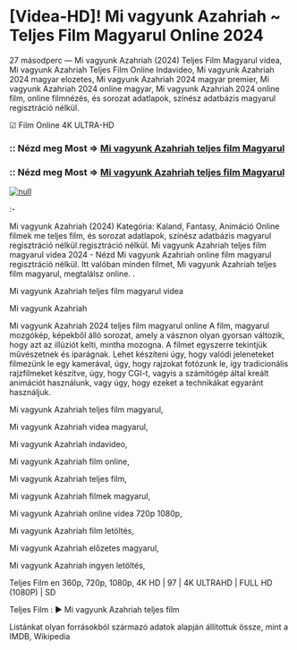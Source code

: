 # [Videa-HD]! Mi vagyunk Azahriah ~ Teljes Film Magyarul Online 2024






27 másodperc — Mi vagyunk Azahriah (2024) Teljes Film Magyarul videa, Mi vagyunk Azahriah Teljes Film Online Indavideo, Mi vagyunk Azahriah 2024 magyar elozetes, Mi vagyunk Azahriah 2024 magyar premier, Mi vagyunk Azahriah 2024 online magyar, Mi vagyunk Azahriah 2024 online film, online filmnézés, és sorozat adatlapok, színész adatbázis magyarul regisztráció nélkül.

☑ Film Online 4K ULTRA-HD

### :: Nézd meg Most => [Mi vagyunk Azahriah teljes film Magyarul](https://t.co/EWX7ZiArVK)

### :: Nézd meg Most => [Mi vagyunk Azahriah teljes film Magyarul](https://t.co/EWX7ZiArVK)

[![null](https://static.wixstatic.com/media/855a25_043b5abeb4ae4d35ac003198e7fe56ed~mv2.gif)](https://t.co/EWX7ZiArVK)

:-

Mi vagyunk Azahriah (2024) Kategória: Kaland, Fantasy, Animáció Online filmek me teljes film, és sorozat adatlapok, színész adatbázis magyarul regisztráció nélkül.regisztráció nélkül. Mi vagyunk Azahriah teljes film magyarul videa 2024 - Nézd Mi vagyunk Azahriah online film magyarul regisztráció nélkül. Itt valóban minden filmet, Mi vagyunk Azahriah teljes film magyarul, megtalálsz online. .

Mi vagyunk Azahriah teljes film magyarul videa

Mi vagyunk Azahriah

Mi vagyunk Azahriah 2024 teljes film magyarul online A film, magyarul mozgókép, képekből álló sorozat, amely a vásznon olyan gyorsan változik, hogy azt az illúziót kelti, mintha mozogna. A filmet egyszerre tekintjük művészetnek és iparágnak. Lehet készíteni úgy, hogy valódi jeleneteket filmezünk le egy kamerával, úgy, hogy rajzokat fotózunk le, így tradicionális rajzfilmeket készítve, úgy, hogy CGI-t, vagyis a számítógép által kreált animációt használunk, vagy úgy, hogy ezeket a technikákat egyaránt használjuk.

Mi vagyunk Azahriah teljes film magyarul,

Mi vagyunk Azahriah videa magyarul,

Mi vagyunk Azahriah indavideo,

Mi vagyunk Azahriah film online,

Mi vagyunk Azahriah teljes film,

Mi vagyunk Azahriah filmek magyarul,

Mi vagyunk Azahriah online videa 720p 1080p,

Mi vagyunk Azahriah film letöltés,

Mi vagyunk Azahriah előzetes magyarul,

Mi vagyunk Azahriah ingyen letöltés,

Teljes Film en 360p, 720p, 1080p, 4K HD | 97 | 4K ULTRAHD | FULL HD (1080P) | SD

Teljes Film : ► Mi vagyunk Azahriah teljes film

Listánkat olyan forrásokból származó adatok alapján állítottuk össze, mint a IMDB, Wikipedia
